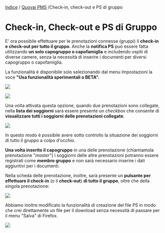 [Indice](index.html) / [Quovai PMS](quovai-pms-it.md) /Check-in, check-out e PS di gruppo 

# Check-in, Check-out e PS di Gruppo  
  
E' ora possibile effettuare per le prenotazioni connesse (gruppi) il  **check-in e check-out per tutto il gruppo**. Anche la  **notifica PS**  può essere fatta utilizzando  **un solo capogruppo o capofamiglia**  e includendo ospiti di diverse camere, senza la necessità di inserire i documenti per diversi capogruppo o capofamiglia.  
  
La funzionalità è disponibile solo selezionando dal menu Impostazioni la voce **"Usa funzionalità sperimentali o BETA".**  
  
  ![](https://quovai.github.io/images/gruppi-001.png)
  
   ![](https://quovai.github.io/images/gruppi-002.png)
    
Una volta attivata questa opzione, quando due prenotazioni sono collegate, nella  **lista dei soggiorni**  sarà essere presente un  _checkbox_  che consente di  **visualizzare tutti i soggiorni delle prenotazioni collegate**:  
    
![](https://quovai.github.io/images/gruppi-003.png)

In questo modo è possibile avere sotto controllo la situazione dei soggiorni di tutto il gruppo a colpo d'occhio.  
  
**Una volta inserito il capogruppo**  in una delle prenotazione (chiamiamola prenotazione "_master_") i soggiorni delle altre prenotazioni potranno essere registrati come  **membro gruppo**  e non sarà necessario inserire i dati aggiuntivi per i documenti.  
  
Nella scheda delle prenotazione, inoltre, sarà presente un  **pulsante per effettuare il check-in**  (o il  **check-out**)  **di tutto il gruppo**, oltre che della singola prenotazione:  
    
![](https://quovai.github.io/images/gruppi-004.png)

Abbiamo inoltre modificato la funzionalità di creazione del file PS in modo che crei direttamente un file per il download senza necessità di passare per il menu "Salva" di Firefox.  
  
![](https://quovai.github.io/images/gruppi-005.png)
 
  

